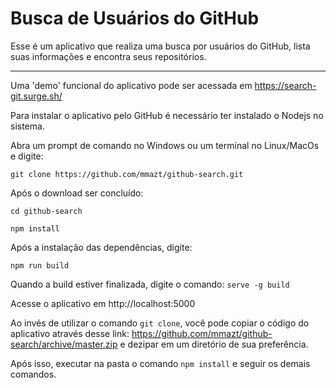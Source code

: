# Busca de Usuários do GitHub

Esse é um aplicativo que realiza uma busca por usuários do GitHub, lista suas informações e encontra seus repositórios.

---

Uma 'demo' funcional do aplicativo pode ser acessada em https://search-git.surge.sh/


Para instalar o aplicativo pelo GitHub é necessário ter instalado o Nodejs no sistema.

Abra um prompt de comando no Windows ou um terminal no Linux/MacOs e digite:

`git clone https://github.com/mmazt/github-search.git`

Após o download ser concluído:

`cd github-search`

`npm install`

Após a instalação das dependências, digite:

`npm run build`

Quando a build estiver finalizada, digite o comando: 
`serve -g build`

Acesse o aplicativo em http://localhost:5000

Ao invés de utilizar o comando `git clone`, você pode copiar o código do aplicativo através desse link: https://github.com/mmazt/github-search/archive/master.zip e dezipar em um diretório de sua preferência. 

Após isso, executar na pasta o comando `npm install` e seguir os demais comandos.

